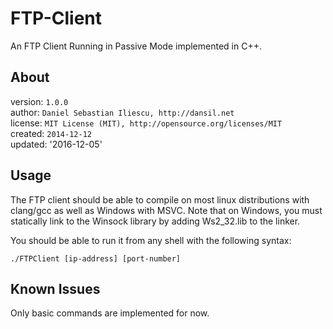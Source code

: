 FTP-Client
================

An FTP Client Running in Passive Mode implemented in C++.

About
------------------

version: `1.0.0`  
author: `Daniel Sebastian Iliescu, http://dansil.net`  
license: `MIT License (MIT), http://opensource.org/licenses/MIT`  
created: `2014-12-12`  
updated: '2016-12-05'

Usage
------------------

The FTP client should be able to compile on most linux distributions with clang/gcc as well as Windows with MSVC.
Note that on Windows, you must statically link to the Winsock library by adding Ws2_32.lib to the linker.

You should be able to run it from any shell with the following syntax:

	./FTPClient [ip-address] [port-number]

Known Issues
------------------

Only basic commands are implemented for now.
